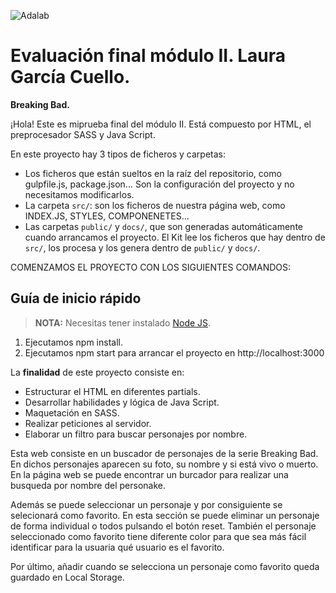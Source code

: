 ![Adalab](https://beta.adalab.es/resources/images/adalab-logo-155x61-bg-white.png)

# Evaluación final módulo II. Laura García Cuello.
**Breaking Bad.**

¡Hola! Este es miprueba final del módulo II.
Está compuesto por HTML, el  preprocesador SASS y Java Script.



En este proyecto hay 3 tipos de ficheros y carpetas:

- Los ficheros que están sueltos en la raíz del repositorio, como gulpfile.js, package.json... Son la configuración del proyecto y no necesitamos modificarlos.
- La carpeta `src/`: son los ficheros de nuestra página web, como INDEX.JS, STYLES, COMPONENETES...
- Las carpetas `public/` y `docs/`, que son generadas automáticamente cuando arrancamos el proyecto. El Kit lee los ficheros que hay dentro de `src/`, los procesa y los genera dentro de `public/` y `docs/`.

COMENZAMOS EL PROYECTO CON LOS SIGUIENTES COMANDOS:
## Guía de inicio rápido

> **NOTA:** Necesitas tener instalado [Node JS](https://nodejs.org/).

1. Ejecutamos npm install.
2. Ejecutamos npm start para arrancar el proyecto en http://localhost:3000


La **finalidad** de este proyecto consiste en:
- Estructurar el HTML en diferentes partials.
- Desarrollar habilidades  y lógica de Java Script.
- Maquetación en SASS.
- Realizar peticiones al servidor.
- Elaborar un filtro para buscar personajes por nombre.

Esta web consiste en un buscador de personajes de la serie Breaking Bad. 
En dichos personajes aparecen su foto, su nombre y si está vivo o muerto.
En la página web se puede encontrar un burcador para realizar una busqueda por nombre del personake. 

Además se puede seleccionar un personaje y por consiguiente se selecionará como favorito. En esta sección se puede eliminar un personaje de forma individual o todos pulsando el botón reset.
También el personaje seleccionado como favorito tiene diferente color para que sea más fácil identificar para la usuaria qué usuario es el favorito.

Por último, añadir cuando se selecciona un personaje como favorito queda guardado en Local Storage.





